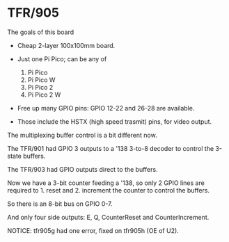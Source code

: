 # TFR/905

The goals of this board

*   Cheap 2-layer 100x100mm board.

*   Just one Pi Pico; can be any of

    1) Pi Pico
    1) Pi Pico W
    1) Pi Pico 2
    1) Pi Pico 2 W

*   Free up many GPIO pins: GPIO 12-22 and 26-28 are available.

*   Those include the HSTX (high speed trasmit) pins, for video output.

The multiplexing buffer control is a bit different now.

The TFR/901 had GPIO 3 outputs to a '138 3-to-8 decoder to control the 3-state buffers.

The TFR/903 had GPIO outputs direct to the buffers.

Now we have a 3-bit counter feeding a '138,
so only 2 GPIO lines are required to 1. reset and 2. increment the counter
to control the buffers.

So there is an 8-bit bus on GPIO 0-7.

And only four side outputs: E, Q, CounterReset and CounterIncrement.

NOTICE: tfr905g had one error, fixed on tfr905h (OE of U2).
